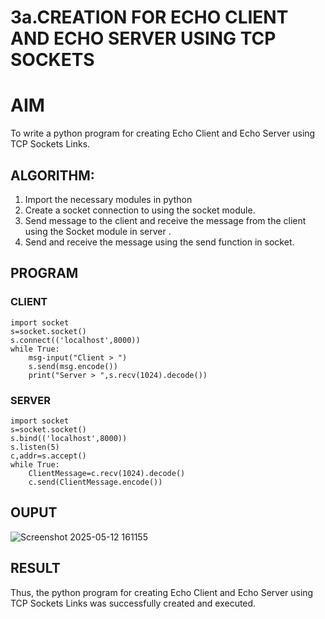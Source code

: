 # 3a.CREATION FOR ECHO CLIENT AND ECHO SERVER USING TCP SOCKETS
# AIM
To write a python program for creating Echo Client and Echo Server using TCP
Sockets Links.
## ALGORITHM:
1. Import the necessary modules in python
2. Create a socket connection to using the socket module.
3. Send message to the client and receive the message from the client using the Socket module in
 server .
4. Send and receive the message using the send function in socket.
## PROGRAM
### CLIENT
~~~
import socket
s=socket.socket()
s.connect(('localhost',8000))
while True:
    msg-input("Client > ")
    s.send(msg.encode())
    print("Server > ",s.recv(1024).decode())
~~~
### SERVER
~~~
import socket
s=socket.socket()
s.bind(('localhost',8000))
s.listen(5)
c,addr=s.accept()
while True:
    ClientMessage=c.recv(1024).decode()
    c.send(ClientMessage.encode())
~~~
## OUPUT
![Screenshot 2025-05-12 161155](https://github.com/user-attachments/assets/7b9e22e6-cfe4-48a9-8e55-a6d688336df7)

## RESULT
Thus, the python program for creating Echo Client and Echo Server using TCP Sockets Links 
was successfully created and executed.
